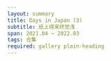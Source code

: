 ```yaml
---
layout: summary
title: Days in Japan (3)
subtitle: 纸上得来终觉浅
span: 2021.04 ~ 2022.03
tags: 合集
required: gallery plain-heading
---
```

